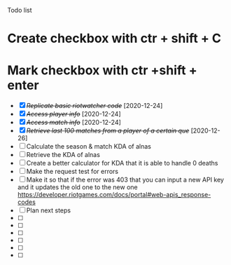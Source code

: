 Todo list
# Create checkbox with ctr + shift + C
# Mark checkbox with ctr +shift + enter

* [X] ~~*Replicate basic riotwatcher code*~~ [2020-12-24]
* [X] ~~*Access player info*~~ [2020-12-24]
* [X] ~~*Access match info*~~ [2020-12-24]
* [X] ~~*Retrieve last 100 matches from a player of a certain que*~~ [2020-12-26]
* [ ] Calculate the season & match KDA of alnas
* [ ] Retrieve the KDA of alnas
* [ ] Create a better calculator for KDA that it is able to handle 0 deaths
* [ ] Make the request test for errors
* [ ] Make it so that if the error was 403 that you can input a new API key and it updates the old one to the new one https://developer.riotgames.com/docs/portal#web-apis_response-codes
* [ ] Plan next steps
* [ ]
* [ ]
* [ ]
* [ ]
* [ ]
* [ ]
